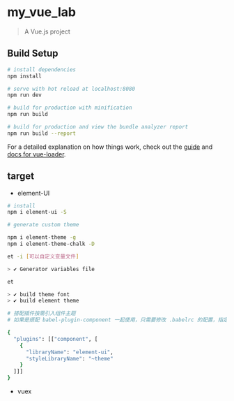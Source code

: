# my_vue_lab

> A Vue.js project

## Build Setup

``` bash
# install dependencies
npm install

# serve with hot reload at localhost:8080
npm run dev

# build for production with minification
npm run build

# build for production and view the bundle analyzer report
npm run build --report
```

For a detailed explanation on how things work, check out the [guide](http://vuejs-templates.github.io/webpack/) and [docs for vue-loader](http://vuejs.github.io/vue-loader).



## target 

- element-UI

```bash
# install
npm i element-ui -S

# generate custom theme

npm i element-theme -g
npm i element-theme-chalk -D

et -i [可以自定义变量文件]

> ✔ Generator variables file

et

> ✔ build theme font
> ✔ build element theme

# 搭配插件按需引入组件主题
# 如果是搭配 babel-plugin-component 一起使用，只需要修改 .babelrc 的配置，指定 styleLibraryName 路径为自定义主题相对于 .babelrc 的路径，注意要加 ~。

{
  "plugins": [["component", [
    {
      "libraryName": "element-ui",
      "styleLibraryName": "~theme"
    }
  ]]]
}

```
- vuex
